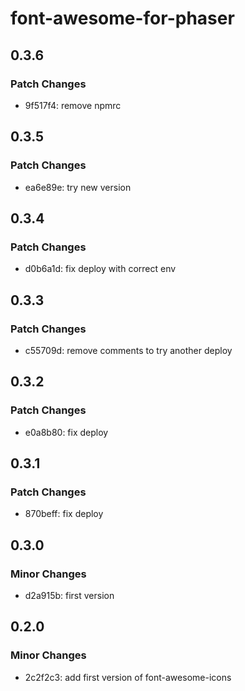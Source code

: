 # font-awesome-for-phaser

## 0.3.6

### Patch Changes

- 9f517f4: remove npmrc

## 0.3.5

### Patch Changes

- ea6e89e: try new version

## 0.3.4

### Patch Changes

- d0b6a1d: fix deploy with correct env

## 0.3.3

### Patch Changes

- c55709d: remove comments to try another deploy

## 0.3.2

### Patch Changes

- e0a8b80: fix deploy

## 0.3.1

### Patch Changes

- 870beff: fix deploy

## 0.3.0

### Minor Changes

- d2a915b: first version

## 0.2.0

### Minor Changes

- 2c2f2c3: add first version of font-awesome-icons
